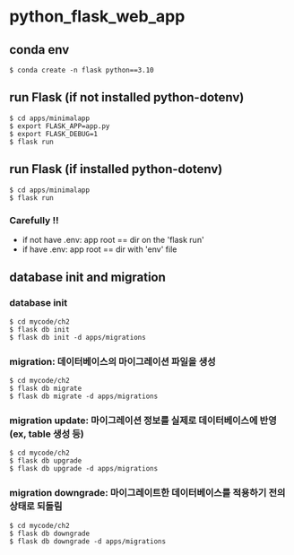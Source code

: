 # python_flask_web_app



## conda env
```
$ conda create -n flask python==3.10
```

## run Flask (if not installed python-dotenv)
```
$ cd apps/minimalapp
$ export FLASK_APP=app.py
$ export FLASK_DEBUG=1
$ flask run
```

## run Flask (if installed python-dotenv)
```
$ cd apps/minimalapp
$ flask run
```

### Carefully !!
- if not have .env: app root == dir on the 'flask run'
- if have .env:     app root == dir with 'env' file

## database init and migration

### database init
```commandline
$ cd mycode/ch2
$ flask db init
$ flask db init -d apps/migrations
```
### migration: 데이터베이스의 마이그레이션 파일을 생성 
```commandline
$ cd mycode/ch2
$ flask db migrate
$ flask db migrate -d apps/migrations
```

### migration update: 마이그레이션 정보를 실제로 데이터베이스에 반영 (ex, table 생성 등)
```commandline
$ cd mycode/ch2
$ flask db upgrade
$ flask db upgrade -d apps/migrations
```

### migration downgrade: 마이그레이트한 데이터베이스를 적용하기 전의 상태로 되돌림
```commandline
$ cd mycode/ch2
$ flask db downgrade
$ flask db downgrade -d apps/migrations
```

